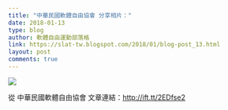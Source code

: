 ```yaml
---
title: "中華民國軟體自由協會 分享相片："
date: 2018-01-13
type: blog
author: 軟體自由運動部落格
link: https://slat-tw.blogspot.com/2018/01/blog-post_13.html
layout: post
comments: true
---
```


<img src='https://scontent.xx.fbcdn.net/v/t1.0-9/s720x720/26230474_2297841330442131_2772003975937476461_n.jpg?oh=885b2cb1f80cf383886256b69134d168&amp;oe=5AF94DF3' style='max-width:586px;' /><br /><div>從 中華民國軟體自由協會 文章連結：http://ift.tt/2EDfse2<br /><br /></div>
